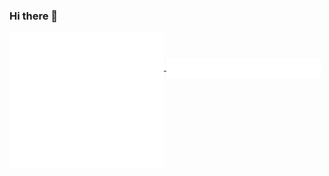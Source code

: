 ### Hi there 👋

<a href="https://github.com/colin4124">
  <img align="center" width="49%" src="./header.svg" />
</a>
<a href="https://github.com/colin4124">
  <img align="center" width="49%" src="./habits.svg" />
</a>
<a href="https://github.com/colin4124">
  <img align="center" width="49%" src="./iso_calender.svg" />
</a>
